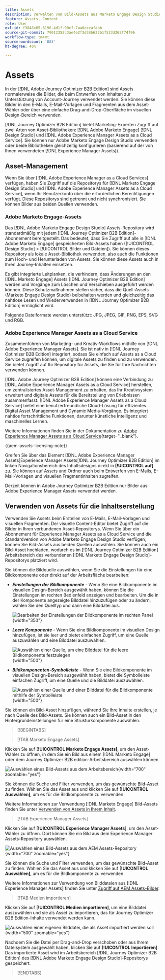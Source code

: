 ```yaml
---
title: Assets
description: Verwalten von Bild-Assets aus Marketo Engage Design Studio und AEM Assets für E-Mails, Vorlagen und Fragmente in Journey Optimizer B2B edition.
feature: Assets, Content
role: User
exl-id: f3848e65-3196-4d1f-90cf-7aa6ceeafabb
source-git-commit: 79012352c3ae4e2f3d38b632b1f523d262f74f96
workflow-type: tm+mt
source-wordcount: '883'
ht-degree: 46%

---
```


# Assets

In der [!DNL Adobe Journey Optimizer B2B Edition] sind Assets normalerweise die Bilder, die beim Entwerfen von Inhalten zur Unterstützung von Account-Journey verwendet werden. Sie können diese Bilder in den E-Mails, E-Mail-Vorlagen und Fragmenten aus dem Asset-Wähler oder über eine einfache Drag-and-Drop-Oberfläche im visuellen Design-Bereich verwenden.

[!DNL Journey Optimizer B2B Edition] bietet Marketing-Experten Zugriff auf zwei Arten von Asset-Bibliotheken: [!DNL Adobe Marketo Engage] [!DNL Design Studio] und [!DNL Adobe Experience Manager Assets as a Cloud Service]. Sie können nur Adobe Marketo Engage Design Studio verwenden oder beide Bibliotheken gleichzeitig konfigurieren (basierend auf der von Ihnen verwendeten [!DNL Experience Manager Assets]).

## Asset-Management

Wenn Sie über [!DNL Adobe Experience Manager as a Cloud Services] verfügen, haben Sie Zugriff auf die Repositorys für [!DNL Marketo Engage Design Studio] und [!DNL Adobe Experience Manager Assets as a Cloud Service], wenn Ihr Benutzerkonto über die erforderlichen Berechtigungen verfügt. Diese Repositorys sind getrennt und nicht synchronisiert. Sie können Bilder aus beiden Quellen verwenden.

### Adobe Marketo Engage-Assets

Das [!DNL Adobe Marketo Engage Design Studio] Assets-Repository wird standardmäßig mit jedem [!DNL Journey Optimizer B2B Edition]-Abonnement bereitgestellt. Das bedeutet, dass Sie Zugriff auf alle in [!DNL Adobe Marketo Engage] gespeicherten Bild-Assets haben ([!UICONTROL Design Studio] > [!UICONTROL Bilder und Dateien]). Sie können dieses Repository als lokale Asset-Bibliothek verwenden, also auch die Funktionen zum Hoch- und Herunterladen von Assets. Sie können diese Assets auch in Ihren Journey-Inhalten einsetzen.

Es gibt integrierte Leitplanken, die verhindern, dass Änderungen an den [!DNL Marketo Engage] Assets [!DNL Journey Optimizer B2B Edition] werden und Vorgänge zum Löschen und Verschieben ausgeführt werden können. Diese Schutzmaßnahmen stellen sicher, dass die Quell-Assets (Marketo Engage Design Studio) beibehalten werden und gleichzeitig das nahtlose Lesen und Wiederverwenden in [!DNL Journey Optimizer B2B Edition] ermöglicht wird.

Folgende Dateiformate werden unterstützt: JPG, JPEG, GIF, PNG, EPS, SVG und RGB.

### Adobe Experience Manager Assets as a Cloud Service

Zusammenführen von Marketing- und Kreativ-Workflows mithilfe von [!DNL Adobe Experience Manager Assets]. Sie ist nativ in [!DNL Journey Optimizer B2B Edition] integriert, sodass Sie einfach auf Assets as a Cloud Service zugreifen können, um digitale Assets zu finden und zu verwenden. Sie bietet Zugriff auf Ihr Repository für Assets, die Sie für Ihre Nachrichten verwenden können.

[!DNL Adobe Journey Optimizer B2B Edition] können eine Verbindung zu [!DNL Adobe Experience Manager Assets as a Cloud Service] herstellen, um zentralisiertes Asset-Management zu erhalten, das Ihr Kreativsystem erweitert und digitale Assets für die Bereitstellung von Erlebnissen zusammenfasst. [!DNL Adobe Experience Manager Assets as a Cloud Service] bietet eine benutzerfreundliche Cloud-Lösung für effizientes Digital Asset Management und Dynamic Media-Vorgänge. Es integriert nahtlos fortschrittliche Funktionen, darunter künstliche Intelligenz und maschinelles Lernen.

Weitere Informationen finden Sie in der Dokumentation zu [Adobe Experience Manager Assets as a Cloud Service](https://experienceleague.adobe.com/de/docs/experience-manager-cloud-service/content/assets/overview){target="_blank"}.

{{aem-assets-licensing-note}}

Greifen Sie über das Element [!DNL Adobe Experience Manager Assets]Experience Manager Assets[!DNL Journey Optimizer B2B Edition] im linken Navigationsbereich des Inhaltsdesigns direkt in **[!UICONTROL auf]** zu. Sie können auf Assets und Ordner auch beim Entwerfen von E-Mails, E-Mail-Vorlagen und visuellen Fragmentinhalten zugreifen.

Derzeit können in Adobe Journey Optimizer B2B Edition nur Bilder aus Adobe Experience Manager Assets verwendet werden.

## Verwenden von Assets für die Inhaltserstellung

Verwenden Sie Assets beim Erstellen von E-Mails, E-Mail-Vorlagen und visuellen Fragmenten. Der visuelle Content-Editor bietet Zugriff auf die Bilder in Ihren verbundenen Asset-Repositorys. Wenn Sie über ein Abonnement für Experience Manager Assets as a Cloud Service und die Standardversion von Adobe Marketo Engage Design Studio verfügen, können Sie Bild-Assets aus beiden Quellen auswählen. Sie können auch ein Bild-Asset hochladen, wodurch es im [!DNL Journey Optimizer B2B Edition] Arbeitsbereich des verbundenen [!DNL Marketo Engage Design Studio]-Repositorys platziert wird.

Sie können die Bildquelle auswählen, wenn Sie die Einstellungen für eine Bildkomponente oder direkt auf der Arbeitsfläche bearbeiten:

* **_Einstellungen der Bildkomponente_** - Wenn Sie eine Bildkomponente im visuellen Design-Bereich ausgewählt haben, können Sie die Einstellungen im rechten Bedienfeld anzeigen und bearbeiten. Um die in der Komponente angezeigte Bilddatei hinzuzufügen oder zu ändern, wählen Sie den Quelltyp und dann eine Bilddatei aus.

  ![Bearbeiten der Einstellungen der Bildkomponente im rechten Panel](./assets/content-assets-image-settings.png){width="350"}

* **_Leere Komponente_** - Wenn Sie eine Bildkomponente im visuellen Design hinzufügen, ist sie leer und bietet einfachen Zugriff, um eine Quelle auszuwählen und eine Bilddatei auszuwählen.

  ![Auswählen einer Quelle, um eine Bilddatei für die leere Bildkomponente festzulegen](./assets/content-assets-image-component-empty.png){width="500"}

* **_Bildkomponenten-Symbolleiste_** - Wenn Sie eine Bildkomponente im visuellen Design-Bereich ausgewählt haben, bietet die Symbolleiste einfachen Zugriff, um eine Quelle und die Bilddatei auszuwählen.

  ![Auswählen einer Quelle und einer Bilddatei für die Bildkomponente mithilfe der Symbolleiste](./assets/content-assets-image-toolbar-settings.png){width="500"}

Sie können ein Bild-Asset hinzufügen, während Sie Ihre Inhalte erstellen, je nach Quelle des Bild-Assets. Sie können auch ein Bild-Asset in den Hintergrundeinstellungen für eine Strukturkomponente auswählen.

>[!BEGINTABS]

>[!TAB Marketo Engage Assets]

Klicken Sie auf **[!UICONTROL Marketo Engage Assets]**, um den Asset-Wähler zu öffnen, in dem Sie ein Bild aus einem [!DNL Marketo Engage] oder dem Journey Optimizer B2B edition-Arbeitsbereich auswählen können.

![Auswählen eines Bild-Assets aus dem Arbeitsbereich](./assets/content-assets-image-me-selected.png){width="700" zoomable="yes"}

Sie können die Suche und Filter verwenden, um das gewünschte Bild-Asset zu finden. Wählen Sie das Asset aus und klicken Sie auf **[!UICONTROL Auswählen]**, um es für die Bildkomponente zu verwenden.

Weitere Informationen zur Verwendung [!DNL Marketo Engage] Bild-Assets finden Sie unter [Verwenden von Assets in Ihrem Inhalt](./marketo-engage-design-studio.md#use-assets-in-your-content).

>[!TAB Experience Manager Assets]

Klicken Sie auf **[!UICONTROL Experience Manager Assets]**, um den Asset-Wähler zu öffnen. Dort können Sie ein Bild aus dem Experience Manager Assets-Repository auswählen.

![Auswählen eines Bild-Assets aus dem AEM Assets-Repository ](./assets/content-assets-image-aem-selected.png){width="700" zoomable="yes"}

Sie können die Suche und Filter verwenden, um das gewünschte Bild-Asset zu finden. Wählen Sie das Asset aus und klicken Sie auf **[!UICONTROL Auswählen]**, um es für die Bildkomponente zu verwenden.

Weitere Informationen zur Verwendung von Bilddateien aus [!DNL Experience Manager Assets] finden Sie unter [Zugriff auf AEM Assets-Bilder](./aem-assets.md#access-aem-assets-images).

>[!TAB Medien importieren]

Klicken Sie auf **[!UICONTROL Medien importieren]**, um eine Bilddatei auszuwählen und sie als Asset zu importieren, das für Journey Optimizer B2B Edition-Inhalte verwendet werden kann.

![Auswählen einer eigenen Bilddatei, die als Asset importiert werden soll](./assets/content-assets-image-import-file-selected.png){width="500" zoomable="yes"}

Nachdem Sie die Datei per Drag-and-Drop verschoben oder aus Ihrem Dateisystem ausgewählt haben, klicken Sie auf **[!UICONTROL Importieren]**. Das importierte Asset wird im Arbeitsbereich [!DNL Journey Optimizer B2B Edition] des [!DNL Adobe Marketo Engage Design Studio]-Repositorys gespeichert.

>[!ENDTABS]
